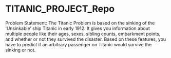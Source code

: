 # TITANIC_PROJECT_Repo
Problem Statement: The Titanic Problem is based on the sinking of the ‘Unsinkable’ ship Titanic in early 1912. It gives you information about multiple people like their ages, sexes, sibling counts, embarkment points, and whether or not they survived the disaster. Based on these features, you have to predict if an arbitrary passenger on Titanic would survive the sinking or not.

